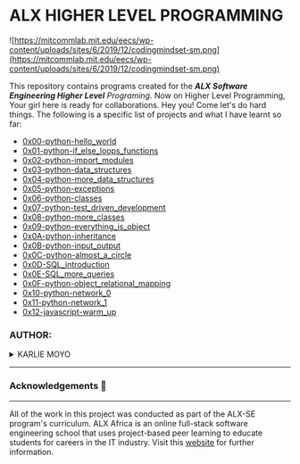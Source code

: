 
# ALX HIGHER LEVEL PROGRAMMING
![https://mitcommlab.mit.edu/eecs/wp-content/uploads/sites/6/2019/12/codingmindset-sm.png](https://mitcommlab.mit.edu/eecs/wp-content/uploads/sites/6/2019/12/codingmindset-sm.png)

This repository contains programs created for the _**ALX Software Engineering Higher Level** Programing._ Now on Higher Level Programming, Your girl here is ready for collaborations. Hey you! Come let's do hard things. The following is a specific list of projects and what I have learnt so far:

- [0x00-python-hello_world](https://github.com/Karlie-crypto/alx-higher_level_programming/tree/master/0x00-python-hello_world)
- [0x01-python-if_else_loops_functions](https://github.com/Karlie-crypto/alx-higher_level_programming/tree/master/0x01-python-if_else_loops_functions)
- [0x02-python-import_modules](https://github.com/Karlie-crypto/alx-higher_level_programming/tree/master/0x02-python-import_modules)
- [0x03-python-data_structures](https://github.com/Karlie-crypto/alx-higher_level_programming/tree/master/0x03-python-data_structures)
- [0x04-python-more_data_structures](https://github.com/Karlie-crypto/alx-higher_level_programming/tree/master/0x04-python-more_data_structures)
- [0x05-python-exceptions](https://github.com/Karlie-crypto/alx-higher_level_programming/tree/master/0x05-python-exceptions)
- [0x06-python-classes](https://github.com/Karlie-crypto/alx-higher_level_programming/tree/master/0x06-python-classes)
- [0x07-python-test_driven_development](https://github.com/Karlie-crypto/alx-higher_level_programming/tree/master/0x07-python-test_driven_development)
- [0x08-python-more_classes](https://github.com/Karlie-crypto/alx-higher_level_programming/tree/master/0x08-python-more_classes)
- [0x09-python-everything_is_object](https://github.com/Karlie-crypto/alx-higher_level_programming/tree/master/0x09-python-everything_is_object)
- [0x0A-python-inheritance](https://github.com/Karlie-crypto/alx-higher_level_programming/tree/master/0x0A-python-inheritance)
- [0x0B-python-input_output](https://github.com/Karlie-crypto/alx-higher_level_programming/tree/master/0x0B-python-input_output)
- [0x0C-python-almost_a_circle](https://github.com/Karlie-crypto/alx-higher_level_programming/tree/master/0x0C-python-almost_a_circle)
- [0x0D-SQL_introduction](https://github.com/Karlie-crypto/alx-higher_level_programming/tree/master/0x0D-SQL_introduction)
- [0x0E-SQL_more_queries](https://github.com/Karlie-crypto/alx-higher_level_programming/tree/master/0x0E-SQL_more_queries)
- [0x0F-python-object_relational_mapping](https://github.com/Karlie-crypto/alx-higher_level_programming/tree/master/0x0F-python-object_relational_mapping)
- [0x10-python-network_0](https://github.com/Karlie-crypto/alx-higher_level_programming/tree/master/0x10-python-network_0)
- [0x11-python-network_1](https://github.com/Karlie-crypto/alx-higher_level_programming/tree/master/0x11-python-network_1)
- [0x12-javascript-warm_up](https://github.com/Karlie-crypto/alx-higher_level_programming/tree/master/0x12-javascript-warm_up)
### AUTHOR:
<details>
    <summary>KARLIE MOYO</summary>
    <ul>
        <li>
            <a href="https://github.com/Karlie-crypto">Github</a>
        </li>
        <li>
            <a href="https://twitter.com/karlieemoyo">Twitter</a>
        </li>
        <li>
            <a href="https://karlieemoyo@gmail.com">e-mail</a>
        </li>
    </ul>
</details>

---

### Acknowledgements  :pray:
___
All of the work in this project was conducted as part of the ALX-SE program's curriculum. ALX Africa is an online full-stack software engineering school that uses project-based peer learning to educate students for careers in the IT industry. Visit this <a href="https://www.alxafrica.com/software-engineering-2022">website</a> for further information.
